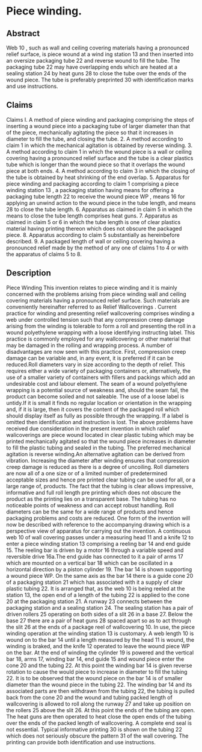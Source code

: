 # Piece winding.

## Abstract
Web 10 , such as wall and ceiling covering materials having a pronounced relief surface, is piece wound at a wind ing station 13 and then inserted into an oversize packaging tube 22 and reverse wound to fill the tube. The packaging tube 22 may have overlapping ends which are heated at a sealing station 24 by heat guns 28 to close the tube over the ends of the wound piece. The tube is preferably preprinted 30 with identification marks and use instructions.

## Claims
Claims I. A method of piece winding and packaging comprising the steps of inserting a wound piece into a packaging tube of larger diameter than that of the piece, mechanically agitating the piece so that it increases in diameter to fill the tube, and closing the tube. 2. A method according to claim 1 in which the mechanical agitation is obtained by reverse winding. 3. A method according to claim 1 in which the wound piece is a wall or ceiling covering having a pronounced relief surface and the tube is a clear plastics tube which is longer than the wound piece so that it overlaps the wound piece at both ends. 4. A method according to claim 3 in which the closing of the tube is obtained by heat shrinking of the end overlap. 5. Apparatus for piece winding and packaging according to claim 1 comprising a piece winding station 13 , a packaging station having means for offering a packaging tube length 22 to receive the wound piece WP , means 16 for applying an unwind action to the wound piece in the tube length, and means 28 to close the tube length. 6. Apparatus as claimed in claim 5 in which the means to close the tube length comprises heat guns. 7. Apparatus as claimed in claim 5 or 6 in which the tube length is one of clear plastics material having printing thereon which does not obscure the packaged piece. 8. Apparatus according to claim 5 substantially as hereinbefore described. 9. A packaged length of wall or ceiling covering having a pronounced relief made by the method of any one of claims 1 to 4 or with the apparatus of claims 5 to 8.

## Description
Piece Winding This invention relates to piece winding and it is mainly concerned with the problems arising from piece winding wall and ceiling covering materials having a pronounced relief surface. Such materials are conveniently hereinafter referred to as Relief Wallcoverings . Current practice for winding and presenting relief wallcovering comprises winding a web under controlled tension such that any compression creep damage arising from the winding is tolerable to form a roll and presenting the roll in a wound polyethylene wrapping with a loose identifying instructing label. This practice is commonly employed for any wallcovering or other material that may be damaged in the rolling and wrapping process. A number of disadvantages are now seen with this practice. First, compression creep damage can be variable and, in any event, it is preferred if it can be reduced.Roll diameters vary in size according to the depth of relief. This requires either a wide variety of packaging containers or, alternatively, the use of a smaller variety of containers with fillers and packings which add an undesirable cost and labour element. The seam of a wound polyethylene wrapping is a potential source of weakness and, should the seam fail, the product can become soiled and not saleable. The use of a loose label is untidy.If it is small it finds no regular location or orientation in the wrapping and, if it is large, then it covers the content of the packaged roll which should display itself as fully as possible through the wrapping. If a label is omitted then identification and instruction is lost. The above problems have received due consideration in the present invention in which ralief walicoverings are piece wound located in clear plastic tubing which may be printed mechanically agitated so that the wound piece increases in diameter to fill the plastic tubing and sealed in the tubing. The preferred mechanical agitation is reverse winding.An alternative agitation can be derived from vibration. Increasing the diameter after winding ensures that compression creep damage is reduced as there is a degree of uncoiling. Roll diameters are now all of a one size or of a limited number of predetermined acceptable sizes and hence pre printed clear tubing can be used for all, or a large range of, products. The fact that the tubing is clear allows impressive, informative and full roll length pre printing which does not obscure the product as the printing lies on a transparent base. The tubing has no noticeable points of weakness and can accept robust handling. Roll diameters can be the same for a wide range of products and hence packaging problems and costs are reduced. One form of the invention will now be described with reference to the accompanying drawing which is a perspective view of apparatus for carrying out the invention. A continuous web 10 of wall covering passes under a measuring head 11 and a knife 12 to enter a piece winding station 13 comprising a reeling bar 14 and end guide 15. The reeling bar is driven by a motor 16 through a variable speed and reversible drive 16a.The end guide has connected to it a pair of arms 17 which are mounted on a vertical bar 18 which can be oscillated in a horizontal direction by a piston cylinder 19. The bar 14 is shown supporting a wound piece WP. On the same axis as the bar 14 there is a guide cone 20 of a packaging station 21 which has associated with it a supply of clear plastic tubing 22. It is arranged that, as the web 10 is being reeled at the station 13, the open end of a length of the tubing 22 is applied to the cone 20 at the packaging station 21. A runway 23 connects between the packaging station and a sealing station 24. The sealing station has a pair of driven rollers 25 operating on both sides of a slit 26 in a base 27. Below the base 27 there are a pair of heat guns 28 spaced apart so as to act through the slit 26 at the ends of a package reel of wallcovering 10. In use, the piece winding operation at the winding station 13 is customary. A web length 10 is wound on to the bar 14 until a length measured by the head 11 is wound, the winding is braked, and the knife 12 operated to leave the wound piece WP on the bar. At the end of winding the cylinder 19 is powered and the vertical bar 18, arms 17, winding bar 14, end guide 15 and wound piece enter the cone 20 and the tubing 22. At this point the winding bar 14 is given reverse rotation to cause the would piece to increase in diameter to fill the tubing 22. It is to be observed that the wound piece on the bar 14 is of smaller diameter than the wound piece in the tubing 22. The winding bar 14 and its associated parts are then withdrawn from the tubing 22, the tubing is pulled back from the cone 20 and the wound and tubing packed length of wallcovering is allowed to roll along the runway 27 and take up position on the rollers 25 above the slit 26. At this point the ends of the tubing are open. The heat guns are then operated to heat close the open ends of the tubing over the ends of the packed length of wallcovering. A complete end seal is not essential. Typical informative printing 30 is shown on the tubing 22 which does not seriously obscure the pattern 31 of the wall covering. The printing can provide both identification and use instructions.